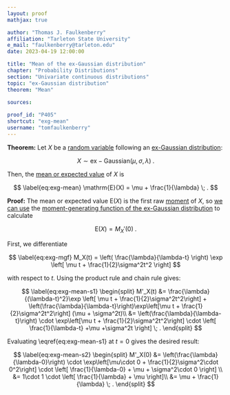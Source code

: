 ```yaml
---
layout: proof
mathjax: true

author: "Thomas J. Faulkenberry"
affiliation: "Tarleton State University"
e_mail: "faulkenberry@tarleton.edu"
date: 2023-04-19 12:00:00

title: "Mean of the ex-Gaussian distribution"
chapter: "Probability Distributions"
section: "Univariate continuous distributions"
topic: "ex-Gaussian distribution"
theorem: "Mean"

sources:
  
proof_id: "P405"
shortcut: "exg-mean"
username: "tomfaulkenberry"
---
```



**Theorem:** Let $X$ be a [random variable](/D/rvar) following an [ex-Gaussian distribution](/D/exg):

$$ \label{eq:exg}
X \sim \mathrm{ex-Gaussian}(\mu, \sigma, \lambda) \; .
$$

Then, the [mean or expected value](/D/mean) of $X$ is 

$$ \label{eq:exg-mean}
\mathrm{E}(X) = \mu + \frac{1}{\lambda} \; .
$$


**Proof:** The mean or expected value $\mathrm{E}(X)$ is the first raw [moment](/D/mom) of $X$, so [we can use](/P/mom-mgf) the [moment-generating function of the ex-Gaussian distribution](/P/exg-mgf) to calculate

$$ \label{eq:mean-from-mgf}
\mathrm{E}(X) = M_X'(0) \; .
$$

First, we differentiate

$$ \label{eq:exg-mgf}
M_X(t) = \left( \frac{\lambda}{\lambda-t} \right) \exp \left[ \mu t + \frac{1}{2}\sigma^2t^2 \right]
$$

with respect to $t$. Using the product rule and chain rule gives:

$$ \label{eq:exg-mean-s1}
\begin{split}
M'_X(t) &= \frac{\lambda}{(\lambda-t)^2}\exp \left[ \mu t + \frac{1}{2}\sigma^2t^2\right] + \left(\frac{\lambda}{\lambda-t}\right)\exp\left[\mu t + \frac{1}{2}\sigma^2t^2\right] (\mu + \sigma^2t)\\
&= \left(\frac{\lambda}{\lambda-t}\right) \cdot \exp\left[\mu t + \frac{1}{2}\sigma^2t^2\right] \cdot \left[ \frac{1}{\lambda-t} +\mu +\sigma^2t \right] \; .
\end{split}
$$

Evaluating \eqref{eq:exg-mean-s1} at $t=0$ gives the desired result:

$$ \label{eq:exg-mean-s2}
\begin{split}
M'_X(0) &= \left(\frac{\lambda}{\lambda-0}\right) \cdot \exp\left[\mu\cdot 0 + \frac{1}{2}\sigma^2\cdot 0^2\right] \cdot \left[ \frac{1}{\lambda-0} + \mu + \sigma^2\cdot 0 \right] \\
&= 1\cdot 1 \cdot \left[ \frac{1}{\lambda} + \mu \right]\\
&= \mu + \frac{1}{\lambda} \; .
\end{split}
$$